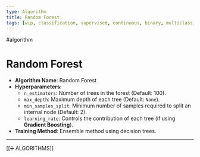 ```yaml
---
type: Algorithm
title: Random Forest
tags: [wip, classification, supervised, continuous, binary, multiclass, ordinal]
---
```

#algorithm
# Random Forest

- **Algorithm Name**: Random Forest
- **Hyperparameters**:
    - `n_estimators`: Number of trees in the forest (Default: 100).
    - `max_depth`: Maximum depth of each tree (Default: `None`).
    - `min_samples_split`: Minimum number of samples required to split an internal node (Default: 2).
    - `learning_rate`: Controls the contribution of each tree (if using **Gradient Boosting**).
- **Training Method**: Ensemble method using decision trees.

---
[[➗ ALGORITHMS]]
